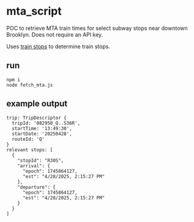 # mta_script

POC to retrieve MTA train times for select subway stops near downtown Brooklyn. Does not require an API key.

Uses [train stops](https://github.com/redSlug/weather-reporter/blob/master/server/client/train_data/stops.txt) to determine train stops.

## run
```
npm i
node fetch_mta.js
```

## example output
```
trip: TripDescriptor {
  tripId: '082950_Q..S36R',
  startTime: '13:49:30',
  startDate: '20250428',
  routeId: 'Q'
}
relevant stops: [
  {
    "stopId": "R30S",
    "arrival": {
      "epoch": 1745864127,
      "est": "4/28/2025, 2:15:27 PM"
    },
    "departure": {
      "epoch": 1745864127,
      "est": "4/28/2025, 2:15:27 PM"
    }
  }
]
```
